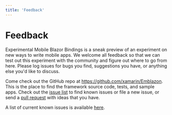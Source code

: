 ```yaml
---
title: 'Feedback'
---
```


# Feedback

Experimental Mobile Blazor Bindings is a sneak preview of an experiment on new ways to write mobile apps. We welcome all feedback so that we can test out this experiment with the community and figure out where to go from here. Please log issues for bugs you find, suggestions you have, or anything else you'd like to discuss.

Come check out the GitHub repo at https://github.com/xamarin/Emblazon. This is the place to find the framework source code, tests, and sample apps. Check out the [issue list](https://github.com/xamarin/Emblazon/issues) to find known issues or file a new issue, or send a [pull request](https://github.com/xamarin/Emblazon/pulls) with ideas that you have.

A list of current known issues is available [here](https://github.com/xamarin/Emblazon/issues/19).
